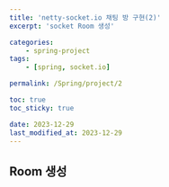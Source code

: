 ```yaml
---
title: 'netty-socket.io 채팅 방 구현(2)'
excerpt: 'socket Room 생성'

categories:
    - spring-project
tags:
    - [spring, socket.io]

permalink: /Spring/project/2

toc: true
toc_sticky: true

date: 2023-12-29
last_modified_at: 2023-12-29
---
```


## Room 생성
